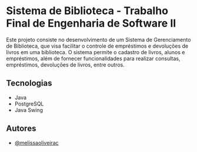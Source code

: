 
# Sistema de Biblioteca - Trabalho Final de Engenharia de Software II

Este projeto consiste no desenvolvimento de um Sistema de Gerenciamento de Biblioteca, que visa facilitar o controle de empréstimos e devoluções de livros em uma biblioteca. O sistema permite o cadastro de livros, alunos e empréstimos, além de fornecer funcionalidades para realizar consultas, empréstimos, devoluções de livros, entre outros.


## Tecnologias

- Java
- PostgreSQL
- Java Swing


## Autores

- [@melissaoliveirac](https://www.github.com/MelissaOliveiraC)

